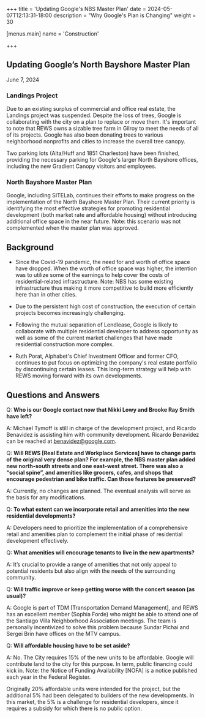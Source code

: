 +++
title = 'Updating Google's NBS Master Plan'
date = 2024-05-07T12:13:31-18:00
description = "Why Google's Plan is Changing"
weight = 30

[menus.main]
    name = 'Construction'

+++

## Updating Google’s North Bayshore Master Plan

June 7, 2024

### Landings Project

Due to an existing surplus of commercial and office real estate, the Landings project was suspended. Despite the loss of trees, Google is collaborating with the city on a plan to replace or move them. It's important to note that REWS owns a sizable tree farm in Gilroy to meet the needs of all of its projects. Google has also been donating trees to various neighborhood nonprofits and cities to increase the overall tree canopy.

Two parking lots (Alta/Huff and 1851 Charleston) have been finished, providing the necessary parking for Google's larger North Bayshore offices, including the new Gradient Canopy visitors and employees.

### North Bayshore Master Plan

Google, including SITELab, continues their efforts to make progress on the implementation of the North Bayshore Master Plan. Their current priority is identifying the most effective strategies for promoting residential development (both market rate and affordable housing) without introducing additional office space in the near future. Note: this scenario was not complemented when the master plan was approved.

## Background

- Since the Covid-19 pandemic, the need for and worth of office space have dropped. When the worth of office space was higher, the intention was to utilize some of the earnings to help cover the costs of residential-related infrastructure. Note: NBS has some existing infrastructure thus making it more competitive to build more efficiently here than in other cities.

- Due to the persistent high cost of construction, the execution of certain projects becomes increasingly challenging.

- Following the mutual separation of Lendlease, Google is likely to collaborate with multiple residential developer to address opportunity as well as some of the current market challenges that have made residential construction more complex.

- Ruth Porat, Alphabet's Chief Investment Officer and former CFO, continues to put focus on optimizing the company's real estate portfolio by discontinuing certain leases. This long-term strategy will help with REWS moving forward with its own developments.

## Questions and Answers

Q: **Who is our Google contact now that Nikki Lowy and Brooke Ray Smith have left?**

A: Michael Tymoff is still in charge of the development project, and Ricardo Benavidez is assisting him with community development. Ricardo Benavidez can be reached at benavidez@google.com.

Q: **Will REWS [Real Estate and Workplace Services] have to change parts of the original very dense plan? For example, the NBS master plan added new north-south streets and one east-west street. There was also a “social spine”, and amenities like grocers, cafes, and shops that encourage pedestrian and bike traffic. Can those features be preserved?**

A: Currently, no changes are planned. The eventual analysis will serve as the basis for any modifications.

Q: **To what extent can we incorporate retail and amenities into the new residential developments?**

A: Developers need to prioritize the implementation of a comprehensive retail and amenities plan to complement the initial phase of residential development effectively.

Q: **What amenities will encourage tenants to live in the new apartments?**

A: It’s crucial to provide a range of amenities that not only appeal to potential residents but also align with the needs of the surrounding community.

Q: **Will traffic improve or keep getting worse with the concert season (as usual)?**

A: Google is part of TDM [Transportation Demand Management], and REWS has an excellent member (Sophia Forde) who might be able to attend one of the Santiago Villa Neighborhood Association meetings. The team is personally incentivized to solve this problem because Sundar Pichai and Sergei Brin have offices on the MTV campus.

Q: **Will affordable housing have to be set aside?**

A: No. The City requires 15% of the new units to be affordable. Google will contribute land to the city for this purpose. In term, public financing could kick in. Note: the Notice of Funding Availability [NOFA] is a notice published each year in the Federal Register.

Originally 20% affordable units were intended for the project, but the additional 5% had been delegated to builders of the new developments. In this market, the 5% is a challenge for residential developers, since it requires a subsidy for which there is no public option.
